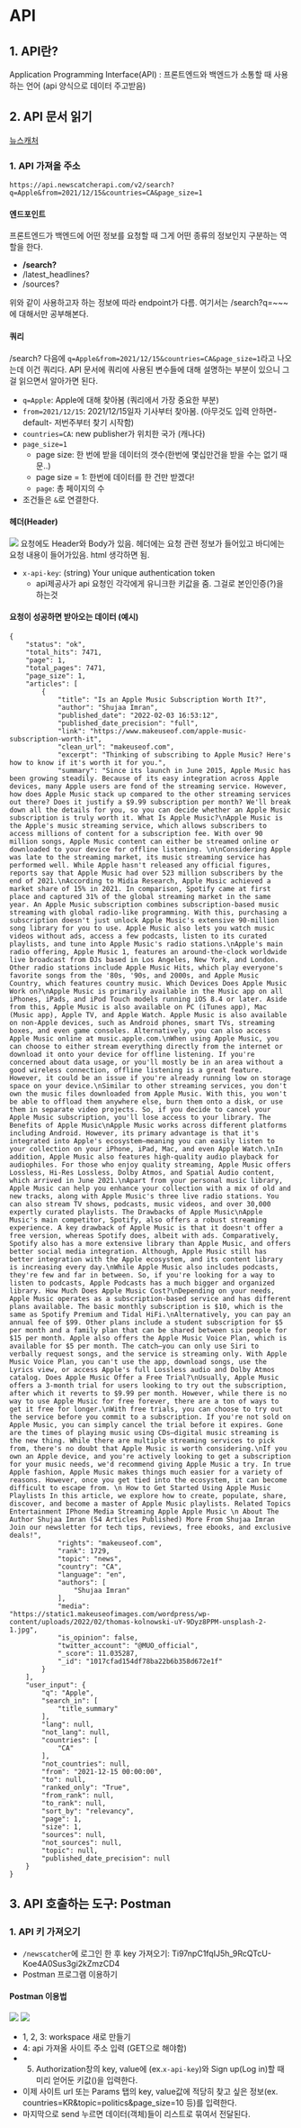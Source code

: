 # API
## 1. API란?
Application Programming Interface(API)
&#58; 프론트엔드와 백엔드가 소통할 때 사용하는 언어 (api 양식으로 데이터 주고받음)

## 2. API 문서 읽기
[뉴스캐처](https://docs.newscatcherapi.com/api-docs/endpoints/search-news)   
### 1. API 가져올 주소
```
https://api.newscatcherapi.com/v2/search?q=Apple&from=2021/12/15&countries=CA&page_size=1
```
#### 엔드포인트
프론트엔드가 백엔드에 어떤 정보를 요청할 때 그게 어떤 종류의 정보인지 구분하는 역할을 한다.
- __/search?__
- /latest_headlines?
- /sources? 

위와 같이 사용하고자 하는 정보에 따라 endpoint가 다름. 여기서는 /search?q=~~~에 대해서만 공부해본다.

#### 쿼리
/search? 다음에 `q=Apple&from=2021/12/15&countries=CA&page_size=1`라고 나오는데 이건 쿼리다. API 문서에 쿼리에 사용된 변수들에 대해 설명하는 부분이 있으니 그걸 읽으면서 알아가면 된다. 
- `q=Apple`: Apple에 대해 찾아봄 (쿼리에서 가장 중요한 부분)
- `from=2021/12/15`: 2021/12/15일자 기사부터 찾아봄. (아무것도 입력 안하면-default- 저번주부터 찾기 시작함)
- `countries=CA`: new publisher가 위치한 국가 (캐나다)
- `page_size=1`
	- page size: 한 번에 받을 데이터의 갯수(한번에 몇십만건을 받을 수는 없기 때문..)
	- page size = 1: 한번에 데이터를 한 건만 받겠다!
	- `page`: 총 페이지의 수
- 조건들은 `&`로 연결한다.

#### 헤더(Header)
 <img src = "https://i.esdrop.com/d/f/Hn3cQpRVXY/3DefpZSocw.jpg">     
 요청에도 Header와 Body가 있음. 헤더에는 요청 관련 정보가 들어있고 바디에는 요청 내용이 들어가있음. html 생각하면 됨. 
 
 -  `x-api-key`: (string) Your unique authentication token
	 - api제공사가 api 요청인 각각에게 유니크한 키값을 줌. 그걸로 본인인증(?)을 하는것
 
#### 요청이 성공하면 받아오는 데이터 (예시)
```
{
    "status": "ok",
    "total_hits": 7471,
    "page": 1,
    "total_pages": 7471,
    "page_size": 1,
    "articles": [
        {
            "title": "Is an Apple Music Subscription Worth It?",
            "author": "Shujaa Imran",
            "published_date": "2022-02-03 16:53:12",
            "published_date_precision": "full",
            "link": "https://www.makeuseof.com/apple-music-subscription-worth-it",
            "clean_url": "makeuseof.com",
            "excerpt": "Thinking of subscribing to Apple Music? Here's how to know if it's worth it for you.",
            "summary": "Since its launch in June 2015, Apple Music has been growing steadily. Because of its easy integration across Apple devices, many Apple users are fond of the streaming service. However, how does Apple Music stack up compared to the other streaming services out there? Does it justify a $9.99 subscription per month? We'll break down all the details for you, so you can decide whether an Apple Music subscription is truly worth it. What Is Apple Music?\nApple Music is the Apple's music streaming service, which allows subscribers to access millions of content for a subscription fee. With over 90 million songs, Apple Music content can either be streamed online or downloaded to your device for offline listening. \n\nConsidering Apple was late to the streaming market, its music streaming service has performed well. While Apple hasn't released any official figures, reports say that Apple Music had over 523 million subscribers by the end of 2021.\nAccording to Midia Research, Apple Music achieved a market share of 15% in 2021. In comparison, Spotify came at first place and captured 31% of the global streaming market in the same year. An Apple Music subscription combines subscription-based music streaming with global radio-like programming. With this, purchasing a subscription doesn't just unlock Apple Music's extensive 90-million song library for you to use. Apple Music also lets you watch music videos without ads, access a few podcasts, listen to its curated playlists, and tune into Apple Music's radio stations.\nApple's main radio offering, Apple Music 1, features an around-the-clock worldwide live broadcast from DJs based in Los Angeles, New York, and London. Other radio stations include Apple Music Hits, which play everyone's favorite songs from the '80s, '90s, and 2000s, and Apple Music Country, which features country music. Which Devices Does Apple Music Work on?\nApple Music is primarily available in the Music app on all iPhones, iPads, and iPod Touch models running iOS 8.4 or later. Aside from this, Apple Music is also available on PC (iTunes app), Mac (Music app), Apple TV, and Apple Watch. Apple Music is also available on non-Apple devices, such as Android phones, smart TVs, streaming boxes, and even game consoles. Alternatively, you can also access Apple Music online at music.apple.com.\nWhen using Apple Music, you can choose to either stream everything directly from the internet or download it onto your device for offline listening. If you're concerned about data usage, or you'll mostly be in an area without a good wireless connection, offline listening is a great feature. However, it could be an issue if you're already running low on storage space on your device.\nSimilar to other streaming services, you don't own the music files downloaded from Apple Music. With this, you won't be able to offload them anywhere else, burn them onto a disk, or use them in separate video projects. So, if you decide to cancel your Apple Music subscription, you'll lose access to your library. The Benefits of Apple Music\nApple Music works across different platforms including Android. However, its primary advantage is that it's integrated into Apple's ecosystem—meaning you can easily listen to your collection on your iPhone, iPad, Mac, and even Apple Watch.\nIn addition, Apple Music also features high-quality audio playback for audiophiles. For those who enjoy quality streaming, Apple Music offers Lossless, Hi-Res Lossless, Dolby Atmos, and Spatial Audio content, which arrived in June 2021.\nApart from your personal music library, Apple Music can help you enhance your collection with a mix of old and new tracks, along with Apple Music's three live radio stations. You can also stream TV shows, podcasts, music videos, and over 30,000 expertly curated playlists. The Drawbacks of Apple Music\nApple Music's main competitor, Spotify, also offers a robust streaming experience. A key drawback of Apple Music is that it doesn't offer a free version, whereas Spotify does, albeit with ads. Comparatively, Spotify also has a more extensive library than Apple Music, and offers better social media integration. Although, Apple Music still has better integration with the Apple ecosystem, and its content library is increasing every day.\nWhile Apple Music also includes podcasts, they're few and far in between. So, if you're looking for a way to listen to podcasts, Apple Podcasts has a much bigger and organized library. How Much Does Apple Music Cost?\nDepending on your needs, Apple Music operates as a subscription-based service and has different plans available. The basic monthly subscription is $10, which is the same as Spotify Premium and Tidal HiFi.\nAlternatively, you can pay an annual fee of $99. Other plans include a student subscription for $5 per month and a family plan that can be shared between six people for $15 per month. Apple also offers the Apple Music Voice Plan, which is available for $5 per month. The catch—you can only use Siri to verbally request songs, and the service is streaming only. With Apple Music Voice Plan, you can't use the app, download songs, use the Lyrics view, or access Apple's full Lossless audio and Dolby Atmos catalog. Does Apple Music Offer a Free Trial?\nUsually, Apple Music offers a 3-month trial for users looking to try out the subscription, after which it reverts to $9.99 per month. However, while there is no way to use Apple Music for free forever, there are a ton of ways to get it free for longer.\nWith free trials, you can choose to try out the service before you commit to a subscription. If you're not sold on Apple Music, you can simply cancel the trial before it expires. Gone are the times of playing music using CDs—digital music streaming is the new thing. While there are multiple streaming services to pick from, there's no doubt that Apple Music is worth considering.\nIf you own an Apple device, and you're actively looking to get a subscription for your music needs, we'd recommend giving Apple Music a try. In true Apple fashion, Apple Music makes things much easier for a variety of reasons. However, once you get tied into the ecosystem, it can become difficult to escape from. \n How to Get Started Using Apple Music Playlists In this article, we explore how to create, populate, share, discover, and become a master of Apple Music playlists. Related Topics Entertainment IPhone Media Streaming Apple Apple Music \n About The Author Shujaa Imran (54 Articles Published) More From Shujaa Imran Join our newsletter for tech tips, reviews, free ebooks, and exclusive deals!",
            "rights": "makeuseof.com",
            "rank": 1729,
            "topic": "news",
            "country": "CA",
            "language": "en",
            "authors": [
                "Shujaa Imran"
            ],
            "media": "https://static1.makeuseofimages.com/wordpress/wp-content/uploads/2022/02/thomas-kolnowski-uY-9Dyz8PPM-unsplash-2-1.jpg",
            "is_opinion": false,
            "twitter_account": "@MUO_official",
            "_score": 11.035287,
            "_id": "1017cfad154df78ba22b6b358d672e1f"
        }
    ],
    "user_input": {
        "q": "Apple",
        "search_in": [
            "title_summary"
        ],
        "lang": null,
        "not_lang": null,
        "countries": [
            "CA"
        ],
        "not_countries": null,
        "from": "2021-12-15 00:00:00",
        "to": null,
        "ranked_only": "True",
        "from_rank": null,
        "to_rank": null,
        "sort_by": "relevancy",
        "page": 1,
        "size": 1,
        "sources": null,
        "not_sources": null,
        "topic": null,
        "published_date_precision": null
    }
}
```

## 3. API 호출하는 도구: Postman
### 1. API 키 가져오기
- `/newscatcher`에 로그인 한 후 key 가져오기: Ti97npC1fqIJ5h_9RcQTcU-Koe4A0Sus3gi2kZmzCD4
- Postman 프로그램 이용하기
#### Postman 이용법
<img src = "https://i.esdrop.com/d/f/Hn3cQpRVXY/pAt7mn2cZn.jpg">
<img src = "https://i.esdrop.com/d/f/Hn3cQpRVXY/SWP2A1z0mX.jpg">    

- 1, 2, 3: workspace 새로 만들기
- 4: api 가져올 사이트 주소 입력 (GET으로 해야함)
- 5. Authorization창의 key, value에  (ex.`x-api-key`)와 Sign up(Log in)할 때 미리 얻어둔 키값()을 입력한다.
- 이제 사이트 url 또는 Params 탭의 key, value값에 적당히 찾고 싶은 정보(ex. countries=KR&topic=politics&page_size=10 등)를 입력한다.
- 마지막으로 send 누르면 데이터(객체)들이 리스트로 묶여서 전달된다. 
